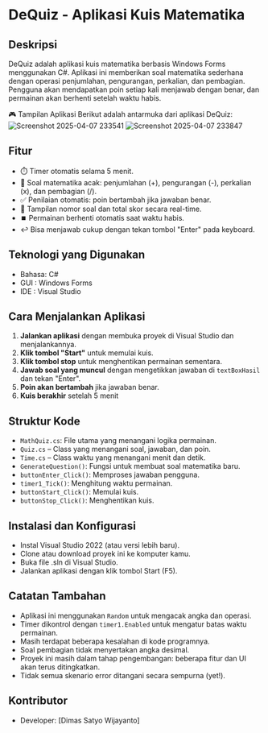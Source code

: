 # DeQuiz - Aplikasi Kuis Matematika

## Deskripsi
DeQuiz adalah aplikasi kuis matematika berbasis Windows Forms menggunakan C#. Aplikasi ini memberikan soal matematika sederhana dengan operasi penjumlahan, pengurangan, perkalian, dan pembagian. Pengguna akan mendapatkan poin setiap kali menjawab dengan benar, dan permainan akan berhenti setelah waktu habis.

🎮 Tampilan Aplikasi
Berikut adalah antarmuka dari aplikasi DeQuiz:
![Screenshot 2025-04-07 233541](https://github.com/user-attachments/assets/a0e0c606-6073-4c45-b69a-041307972379)
![Screenshot 2025-04-07 233847](https://github.com/user-attachments/assets/903616cd-26ec-4c3e-8688-ae804e4e90b6)

## Fitur
- ⏱️ Timer otomatis selama 5 menit.
- 🔄 Soal matematika acak: penjumlahan (+), pengurangan (-), perkalian (x), dan pembagian (/).
- ✅ Penilaian otomatis: poin bertambah jika jawaban benar.
- 🔢 Tampilan nomor soal dan total skor secara real-time.
- ⏹️ Permainan berhenti otomatis saat waktu habis.
- ↩️ Bisa menjawab cukup dengan tekan tombol "Enter" pada keyboard.

## Teknologi yang Digunakan
- Bahasa: C#
- GUI   : Windows Forms
- IDE   : Visual Studio

## Cara Menjalankan Aplikasi
1. **Jalankan aplikasi** dengan membuka proyek di Visual Studio dan menjalankannya.
2. **Klik tombol "Start"** untuk memulai kuis.
3. **Klik tombol stop** untuk menghentikan permainan sementara.
4. **Jawab soal yang muncul** dengan mengetikkan jawaban di `textBoxHasil` dan tekan "Enter".
5. **Poin akan bertambah** jika jawaban benar.
6. **Kuis berakhir** setelah 5 menit

## Struktur Kode
- `MathQuiz.cs`: File utama yang menangani logika permainan.
- `Quiz.cs` – Class yang menangani soal, jawaban, dan poin.
- `Time.cs` – Class waktu yang menangani menit dan detik.
- `GenerateQuestion()`: Fungsi untuk membuat soal matematika baru.
- `buttonEnter_Click()`: Memproses jawaban pengguna.
- `timer1_Tick()`: Menghitung waktu permainan.
- `buttonStart_Click()`: Memulai kuis.
- `buttonStop_Click()`: Menghentikan kuis.

## Instalasi dan Konfigurasi
- Instal Visual Studio 2022 (atau versi lebih baru).
- Clone atau download proyek ini ke komputer kamu.
- Buka file .sln di Visual Studio.
- Jalankan aplikasi dengan klik tombol Start (F5).

## Catatan Tambahan
- Aplikasi ini menggunakan `Random` untuk mengacak angka dan operasi.
- Timer dikontrol dengan `timer1.Enabled` untuk mengatur batas waktu permainan.
- Masih terdapat beberapa kesalahan di kode programnya.
- Soal pembagian tidak menyertakan angka desimal.
- Proyek ini masih dalam tahap pengembangan: beberapa fitur dan UI akan terus ditingkatkan.
- Tidak semua skenario error ditangani secara sempurna (yet!).

## Kontributor
- Developer: [Dimas Satyo Wijayanto]
